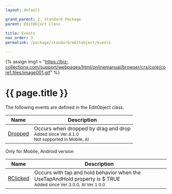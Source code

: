 ```yaml
---
layout: default

grand_parent: 2. Standard Package
parent: EditObject Class

title: Events
nav_order: 3
permalink: /package/standard/editobject/events

---
```

{% assign img1 = "https://biz-collections.com/support/webpages/html/onlinemanual/browser/crs/core/core1.files/image001.gif" %}


# {{ page.title }}

The following events are defined in the EditObject class.

|Name       |  Description |
|----------	|--------------|
|[Dropped](/package/standard/editobject/events/dropped)       | Occurs when dropped by drag and drop<br><small>Added since Ver.4.1.0 <br> Not supported in Mobile, AI</small> |

Only for Mobile, Android version

|Name       |  Description |
|----------	|--------------|
|[RClicked](/package/standard/editobject/events/rclicked)       |Occurs with tap and hold behavior when the UseTapAndHold property is $ TRUE<br><small>Added since Ver.3.0.0, AI Ver.1.0.0</small> |
